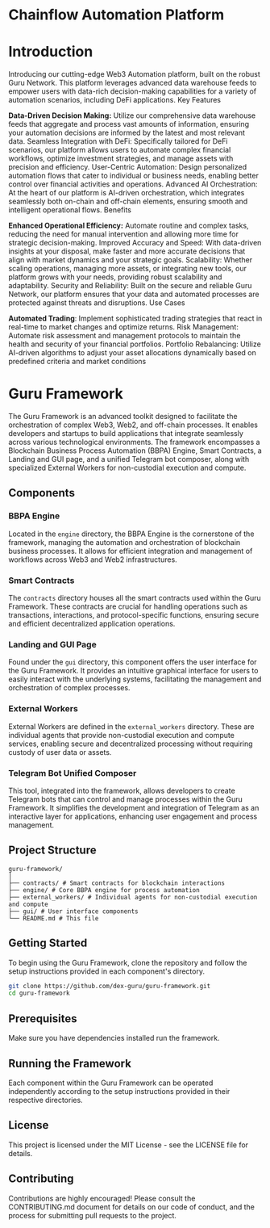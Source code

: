 # Chainflow Automation Platform

# Introduction

Introducing our cutting-edge Web3 Automation platform, built on the robust Guru Network. This platform leverages
advanced data warehouse feeds to empower users with data-rich decision-making capabilities for a variety of automation
scenarios, including DeFi applications.
Key Features

**Data-Driven Decision Making:** Utilize our comprehensive data warehouse feeds that aggregate and process vast amounts
of information, ensuring your automation decisions are informed by the latest and most relevant data.
Seamless Integration with DeFi: Specifically tailored for DeFi scenarios, our platform allows users to automate complex
financial workflows, optimize investment strategies, and manage assets with precision and efficiency.
User-Centric Automation: Design personalized automation flows that cater to individual or business needs, enabling
better control over financial activities and operations.
Advanced AI Orchestration: At the heart of our platform is AI-driven orchestration, which integrates seamlessly both
on-chain and off-chain elements, ensuring smooth and intelligent operational flows.
Benefits

**Enhanced Operational Efficiency:** Automate routine and complex tasks, reducing the need for manual intervention and
allowing more time for strategic decision-making.
Improved Accuracy and Speed: With data-driven insights at your disposal, make faster and more accurate decisions that
align with market dynamics and your strategic goals.
Scalability: Whether scaling operations, managing more assets, or integrating new tools, our platform grows with your
needs, providing robust scalability and adaptability.
Security and Reliability: Built on the secure and reliable Guru Network, our platform ensures that your data and
automated processes are protected against threats and disruptions.
Use Cases

**Automated Trading**: Implement sophisticated trading strategies that react in real-time to market changes and optimize
returns.
Risk Management: Automate risk assessment and management protocols to maintain the health and security of your financial
portfolios.
Portfolio Rebalancing: Utilize AI-driven algorithms to adjust your asset allocations dynamically based on predefined
criteria and market conditions

# Guru Framework

The Guru Framework is an advanced toolkit designed to facilitate the orchestration of complex Web3, Web2, and off-chain
processes. It enables developers and startups to build applications that integrate seamlessly across various
technological environments. The framework encompasses a Blockchain Business Process Automation (BBPA) Engine, Smart
Contracts, a Landing and GUI page, and a unified Telegram bot composer, along with specialized External Workers for
non-custodial execution and compute.

## Components

### BBPA Engine

Located in the `engine` directory, the BBPA Engine is the cornerstone of the framework, managing the automation and
orchestration of blockchain business processes. It allows for efficient integration and management of workflows across
Web3 and Web2 infrastructures.

### Smart Contracts

The `contracts` directory houses all the smart contracts used within the Guru Framework. These contracts are crucial for
handling operations such as transactions, interactions, and protocol-specific functions, ensuring secure and efficient
decentralized application operations.

### Landing and GUI Page

Found under the `gui` directory, this component offers the user interface for the Guru Framework. It provides an
intuitive graphical interface for users to easily interact with the underlying systems, facilitating the management and
orchestration of complex processes.

### External Workers

External Workers are defined in the `external_workers` directory. These are individual agents that provide non-custodial
execution and compute services, enabling secure and decentralized processing without requiring custody of user data or
assets.

### Telegram Bot Unified Composer

This tool, integrated into the framework, allows developers to create Telegram bots that can control and manage
processes within the Guru Framework. It simplifies the development and integration of Telegram as an interactive layer
for applications, enhancing user engagement and process management.

## Project Structure

```
guru-framework/
│
├── contracts/ # Smart contracts for blockchain interactions
├── engine/ # Core BBPA engine for process automation
├── external_workers/ # Individual agents for non-custodial execution and compute
├── gui/ # User interface components
└── README.md # This file
```

## Getting Started

To begin using the Guru Framework, clone the repository and follow the setup instructions provided in each component's
directory.

```bash
git clone https://github.com/dex-guru/guru-framework.git
cd guru-framework
```

## Prerequisites

Make sure you have dependencies installed run the framework.

## Running the Framework

Each component within the Guru Framework can be operated independently according to the setup instructions provided in
their respective directories.

## License

This project is licensed under the MIT License - see the LICENSE file for details.

## Contributing

Contributions are highly encouraged! Please consult the CONTRIBUTING.md document for details on our code of conduct, and
the process for submitting pull requests to the project.


